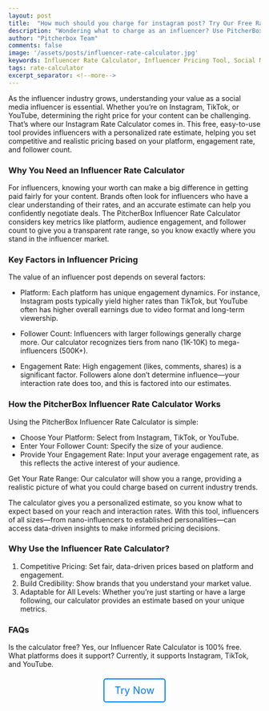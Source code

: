 ```yaml
---
layout: post
title:  "How much should you charge for instagram post? Try Our Free Rate Calculator"
description: "Wondering what to charge as an influencer? Use PitcherBox's free Influencer Rate Calculator to get a personalized estimate based on platform, engagement, and followers. Perfect for social media influencers on Instagram, TikTok, and YouTube."
author: "Pitcherbox Team"
comments: false
image: '/assets/posts/influencer-rate-calculator.jpg'
keywords: Influencer Rate Calculator, Influencer Pricing Tool, Social Medial Influencer Rate, Instagram Rate Calculator, TikTok influencer rates, YouTube influencer earnings, Calculate influencer fees
tags: rate-calculator
excerpt_separator: <!--more-->
---
```


As the influencer industry grows, understanding your value as a social media influencer is essential. Whether you’re on Instagram, TikTok, or YouTube, determining the right price for your content can be challenging. That’s where our Instagram Rate Calculator comes in. <!--more--> This free, easy-to-use tool provides influencers with a personalized rate estimate, helping you set competitive and realistic pricing based on your platform, engagement rate, and follower count.

### Why You Need an Influencer Rate Calculator

For influencers, knowing your worth can make a big difference in getting paid fairly for your content. Brands often look for influencers who have a clear understanding of their rates, and an accurate estimate can help you confidently negotiate deals. The PitcherBox Influencer Rate Calculator considers key metrics like platform, audience engagement, and follower count to give you a transparent rate range, so you know exactly where you stand in the influencer market.

### Key Factors in Influencer Pricing

The value of an influencer post depends on several factors:

- Platform: Each platform has unique engagement dynamics. For instance, Instagram posts typically yield higher rates than TikTok, but YouTube often has higher overall earnings due to video format and long-term viewership.

- Follower Count: Influencers with larger followings generally charge more. Our calculator recognizes tiers from nano (1K-10K) to mega-influencers (500K+).

- Engagement Rate: High engagement (likes, comments, shares) is a significant factor. Followers alone don’t determine influence—your interaction rate does too, and this is factored into our estimates.

### How the PitcherBox Influencer Rate Calculator Works
Using the PitcherBox Influencer Rate Calculator is simple:

- Choose Your Platform: Select from Instagram, TikTok, or YouTube.
- Enter Your Follower Count: Specify the size of your audience.
- Provide Your Engagement Rate: Input your average engagement rate, as this reflects the active interest of your audience.

Get Your Rate Range: Our calculator will show you a range, providing a realistic picture of what you could charge based on current industry trends.

The calculator gives you a personalized estimate, so you know what to expect based on your reach and interaction rates. With this tool, influencers of all sizes—from nano-influencers to established personalities—can access data-driven insights to make informed pricing decisions.

### Why Use the Influencer Rate Calculator?

1. Competitive Pricing: Set fair, data-driven prices based on platform and engagement.
2. Build Credibility: Show brands that you understand your market value.
3. Adaptable for All Levels: Whether you’re just starting or have a large following, our calculator provides an estimate based on your unique metrics.

### FAQs

Is the calculator free? Yes, our Influencer Rate Calculator is 100% free.
What platforms does it support? Currently, it supports Instagram, TikTok, and YouTube.

<div style="text-align: center; margin-top: 20px;">
  <a href="https://pitcherbox.com/tools/influencer-rate-calculator" style="display: inline-block; padding: 10px 20px; font-size: 1.25rem; color: #007bff; border: 2px solid #007bff; border-radius: 5px; text-decoration: none;" target="_blank" >Try Now</a>
</div>
